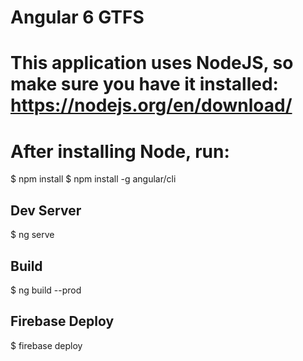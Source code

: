 # Angular 6 GTFS

# This application uses NodeJS, so make sure you have it installed: https://nodejs.org/en/download/

# After installing Node, run:

$ npm install
$ npm install -g angular/cli

## Dev Server

$ ng serve

## Build

$ ng build --prod

## Firebase Deploy

$ firebase deploy
